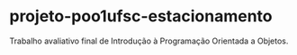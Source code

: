 # projeto-poo1ufsc-estacionamento
 Trabalho avaliativo final de Introdução à Programação Orientada a Objetos.

